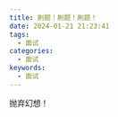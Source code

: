 ```yaml
---
title: 刷题！刷题！刷题！
date: 2024-01-21 21:23:41
tags:
  - 面试
categories:
  - 面试
keywords:
  - 面试
---
```

抛弃幻想！

